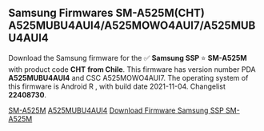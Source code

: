 <h2>Samsung Firmwares SM-A525M(CHT) A525MUBU4AUI4/A525MOWO4AUI7/A525MUBU4AUI4</h2>
Download the Samsung firmware for the ✅ <strong>Samsung SSP </strong> ⭐ <strong>SM-A525M</strong> with product code <strong>CHT</strong> <strong> from Chile</strong>. This firmware has version number PDA <strong>A525MUBU4AUI4</strong> and CSC A525MOWO4AUI7. The operating system of this firmware is Android R , with build date 2021-11-04. Changelist <strong>22408730</strong>.


[SM-A525M](https://samfirm.shop/samsung/model/SM-A525M)
[A525MUBU4AUI4](https://samfirm.shop/samsung/pda/A525MUBU4AUI4)
[Download Firmware Samsung SSP SM-A525M](https://samfirm.shop/samsung/firmware/471623)
